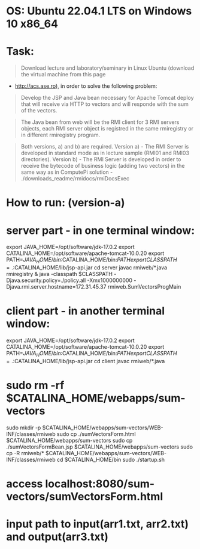 # OS: Ubuntu 22.04.1 LTS on Windows 10 x86_64

# Task:
  > Download lecture and laboratory/seminary in Linux Ubuntu (download the virtual machine from this page 
  - http://acs.ase.ro), in order to solve the following problem:

  > Develop the JSP and Java bean necessary for Apache Tomcat deploy 
  that will receive via HTTP to vectors 
  and will responde with the sum of the vectors. 
  
  > The Java bean from web will be the RMI client for 3 RMI servers objects, 
  each RMI server object is registred in the same rmiregistry or in different rmiregistry program. 
  
  > Both versions, a) and b) are required.
    Version a) - The RMI Server is developed in standard mode as in lecture sample (RMI01 and RMI03 directories).
    Version b) - The RMI Server is developed in order to receive the bytecode of business logic 
    (adding two vectors) in the same way as in ComputePi solution - ./downloads_readme/rmidocs/rmiDocsExec
    
# How to run: (version-a)
  # server part - in one terminal window:
  export JAVA_HOME=/opt/software/jdk-17.0.2
  export CATALINA_HOME=/opt/software/apache-tomcat-10.0.20
  export PATH=$JAVA_HOME/bin:$CATALINA_HOME/bin:$PATH
  export CLASSPATH=.:$CATALINA_HOME/lib/jsp-api.jar
  cd server
  javac rmiweb/*.java
  rmiregistry & java -classpath $CLASSPATH -Djava.security.policy=./policy.all -Xmx1000000000 -Djava.rmi.server.hostname=172.31.45.37 rmiweb.SumVectorsProgMain

  # client part - in another terminal window:
  export JAVA_HOME=/opt/software/jdk-17.0.2
  export CATALINA_HOME=/opt/software/apache-tomcat-10.0.20
  export PATH=$JAVA_HOME/bin:$CATALINA_HOME/bin:$PATH
  export CLASSPATH=.:$CATALINA_HOME/lib/jsp-api.jar
  cd client
  javac rmiweb/*.java
  # sudo rm -rf $CATALINA_HOME/webapps/sum-vectors
  sudo mkdir -p $CATALINA_HOME/webapps/sum-vectors/WEB-INF/classes/rmiweb
  sudo cp ./sumVectorsForm.html $CATALINA_HOME/webapps/sum-vectors
  sudo cp ./sumVectorsFormBean.jsp $CATALINA_HOME/webapps/sum-vectors
  sudo cp -R rmiweb/* $CATALINA_HOME/webapps/sum-vectors/WEB-INF/classes/rmiweb
  cd $CATALINA_HOME/bin
  sudo ./startup.sh

  # access localhost:8080/sum-vectors/sumVectorsForm.html
  # input path to input(arr1.txt, arr2.txt) and output(arr3.txt)
  